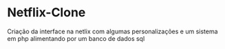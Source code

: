 # Netflix-Clone
Criação da interface na netlix com algumas personalizações e um sistema em php alimentando por um banco de dados sql
